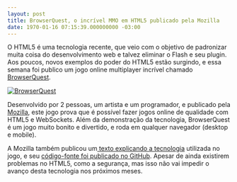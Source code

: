 ```yaml
---
layout: post
title: BrowserQuest, o incrível MMO em HTML5 publicado pela Mozilla
date: 1970-01-16 07:15:39.000000000 -03:00
---
```


O HTML5 é uma tecnologia recente, que veio com o objetivo de padronizar muita coisa do desenvolvimento web e talvez eliminar o Flash e seu plugin. Aos poucos, novos exemplos do poder do HTML5 estão surgindo, e essa semana foi publico um jogo online multiplayer incrível chamado [BrowserQuest](http://browserquest.mozilla.org/ "BrowserQuest").

[![](http://gamedeveloper.com.br/blog/wp-content/uploads/2012/03/browserquest.jpg "BrowserQuest")](http://browserquest.mozilla.org/)

Desenvolvido por 2 pessoas, um artista e um programador, e publicado pela [Mozilla](http://www.mozilla.org/ "Mozilla"), este jogo prova que é possível fazer jogos online de qualidade com HTML5 e WebSockets. Além da demonstração da tecnologia, BrowserQuest é um jogo muito bonito e divertido, e roda em qualquer navegador (desktop e mobile).

A Mozilla também publicou um[ texto explicando a tecnologia](http://hacks.mozilla.org/2012/03/browserquest/ "Tecnologia do BrowserQuest") utilizada no jogo, e seu [código-fonte foi publicado no GitHub](https://github.com/mozilla/BrowserQuest "BrowserQuest - GitHub"). Apesar de ainda existirem problemas no HTML5, como a segurança, mas isso não vai impedir o avanço desta tecnologia nos próximos meses.


